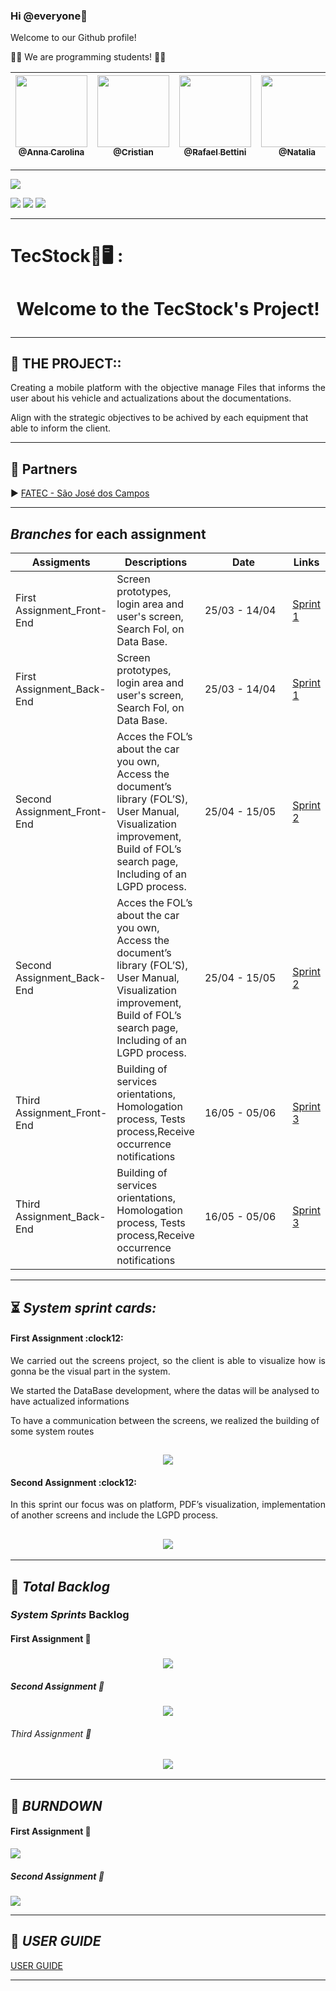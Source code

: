 ### Hi @everyone👋

Welcome to our Github profile!

:technologist:  We are programming students! :man_technologist:

[<img src="https://github.com/developersapi/LMSApp/blob/main/anna.jpeg" width=115 > <br> <sub> @Anna Carolina </sub>](https://github.com/AnnaCMendes)| [<img src="https://avatars.githubusercontent.com/u/67056255?v=4" width=115 > <br> <sub> @Cristian </sub>](https://github.com/CristianMateusTB) | [<img src="https://avatars.githubusercontent.com/u/67149165?v=4" width=115 > <br> <sub> @Rafael Bettini  </sub>](https://github.com/Rafael-BD) | [<img src="https://avatars.githubusercontent.com/u/56592052?v=4" width=115 > <br> <sub> @Natalia </sub>](https://github.com/NataliaBiscaro)| [<img src="https://avatars.githubusercontent.com/u/68171764?v=4" width=115 > <br> <sub> @Rafael Pereira </sub>](https://github.com/Rafaeldossper) | [<img src="https://avatars.githubusercontent.com/u/40868447?v=4" width=115 > <br> <sub> @Guilherme  </sub>](https://github.com/guilherme4garcia) 
 | :---: |:---:|:---:|:---:|:---:|:---:|



--------------------------------------------------------------------------------------------------------------------

<p><img src="https://img.shields.io/badge/Sprint%201-Concluído-green?style=for-the-badge&logo=appveyor"></p>
<p>
<img src="https://img.shields.io/badge/Technology-ReactNative-9cf">
<img src="https://img.shields.io/badge/Technology-MongoDB-9cf">
<img src="https://img.shields.io/badge/Technology-JavaScript-9cf">
</p>

--------------------------------------------------------------------------------------------------------------------
<p><h1>TecStock📖🖥️ :</h1></p>
<h1 align="center">Welcome to the TecStock's Project!</p> </h1> 

--------------------------------------------------------------------------------------------------------------------
## :microscope: THE PROJECT:: 

<p align="justify"> Creating a mobile platform with the objective manage Files that informs the user
about his vehicle and actualizations about the documentations.

Align with the strategic objectives to be achived by each equipment 
that able to inform the client.</p>



--------------------------------------------------------------------------------------------------------------------
##  🏬 Partners

<p align="justify">
                     ▶️  <a href="http://fatecsjc-prd.azurewebsites.net/"> FATEC - São José dos Campos</a>
              </p>

--------------------------------------------------------------------------------------------------------------------
<section id="Branches_assigments">
       <h2><i>Branches</i> for each assignment</h2>
       <table>
              <thead>
                     <th width=100px>Assigments</th>
                     <th>Descriptions</th>
                     <th width=215px>Date</th>
                     <th>Links</th>
              </thead>
              <tbody>
                     <tr>
                            <td>First Assignment_Front-End</td>
                            <td>Screen prototypes, login area and user's screen, Search Fol, on Data Base.</td>
                            <td>25/03 - 14/04</td>
                            <td><a href="https://github.com/TecStocks/frontend/releases/tag/v1.0">Sprint 1</td>
                     </tr>
                     <tr>
                            <td>First Assignment_Back-End</td>
                            <td>Screen prototypes, login area and user's screen, Search Fol, on Data Base.</td>
                            <td>25/03 - 14/04</td>
                            <td><a href="https://github.com/TecStocks/backend/releases/tag/BD-v1.0">Sprint 1</td>
                     </tr>
                     <tr>
                            <td>Second Assignment_Front-End</td>
                            <td>Acces the FOL’s about the car you own, Access the document’s library (FOL’S), User Manual,
                            Visualization improvement, Build of FOL’s search page, Including of an LGPD process.</td>
                            <td>25/04 - 15/05</td>
                            <td><a href="https://github.com/TecStocks/frontend">Sprint 2</a></td>
                     </tr>
                     <tr>
                            <td>Second Assignment_Back-End</td>
                            <td>Acces the FOL’s about the car you own, Access the document’s library (FOL’S), User Manual,
                            Visualization improvement, Build of FOL’s search page, Including of an LGPD process.</td>
                            <td>25/04 - 15/05</td>
                            <td><a href="https://github.com/TecStocks/backend">Sprint 2</a></td>
                     </tr>                                         
                     <tr>
                            <td>Third Assignment_Front-End</td>
                            <td>Building of services orientations, Homologation process, Tests process,Receive occurrence notifications </td>
                            <td>16/05 - 05/06</td>
                            <td><a href="https://github.com/TecStocks/frontend">Sprint 3</a></td>
                     </tr>
                                          <tr>
                            <td>Third Assignment_Back-End</td>
                            <td>Building of services orientations, Homologation process, Tests process,Receive occurrence notifications</td>
                            <td>16/05 - 05/06</td>
                            <td><a href="https://github.com/TecStocks/backend">Sprint 3</a></td>
                     </tr>

</tbody>
</table>
</section>


--------------------------------------------------------------------------------------------------------------------
## :hourglass_flowing_sand: **_System sprint cards:_**

<section id="cards">
       <h4> First Assignment :clock12:</h4>
       <p align="justify">We carried out the screens project, so the client is able to visualize how is gonna be the visual part in the system.

We started the DataBase development, where the datas will be analysed to have actualized informations

To have a communication between the screens, we realized the building of some system routes </p>

## <h1 align="center"> ![](https://github.com/TecStocks/frontend/blob/main/Assets/Card1.PNG) </h1> 

<section id="cards">
       <h4> Second Assignment :clock12:</h4>
       <p align="justify">In this sprint our focus was on platform, PDF’s visualization, implementation of another screens and include the LGPD process. </p>

## <h2 align="center"> ![](https://github.com/TecStocks/frontend/blob/main/Assets/CARD_SPRINT2.png) </h2> 



--------------------------------------------------------------------------------------------------------------------

## :bookmark: **_Total Backlog_**

<h1><i>System </i><i> Sprints</i> Backlog</h1>


<h4>First Assignment 📇</h4>
 <h1 align="center"> <img src="https://github.com/TecStocks/frontend/blob/main/Assets/Backlog1.PNG">

<h5>Second Assignment 📇</h5>
 <h1 align="center"> <img src="https://github.com/TecStocks/frontend/blob/main/Assets/Backlog_Sprint2.PNG">

<h6>Third Assignment 📇</h6>
 <h1 align="center"> <img src="https://github.com/TecStocks/frontend/blob/main/Assets/Backlog_Sprint3.PNG">


--------------------------------------------------------------------------------------------------------------------

## :bookmark: **_BURNDOWN_**


<h4>First Assignment 📇</h4>
<p align="justify">
                     <img src="https://github.com/TecStocks/frontend/blob/main/Assets/burndown.png"></img>

<h5>Second Assignment 📇</h5>
<p align="justify">
                     <img src="https://github.com/TecStocks/frontend/blob/main/Assets/burdown_Sprint2.PNG"></img>
              
 

--------------------------------------------------------------------------------------------------------------------

## :bookmark: **_USER GUIDE_**


<td><a href="https://github.com/TecStocks/frontend/blob/main/Assets/Manual%20do%20usu%C3%A1rio.pdf">USER GUIDE</a></td>
              
 

--------------------------------------------------------------------------------------------------------------------
